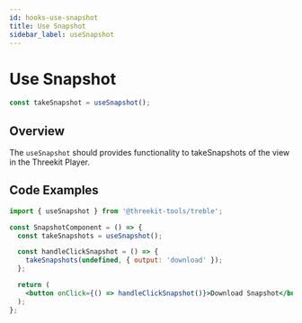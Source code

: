 ```yaml
---
id: hooks-use-snapshot
title: Use Snapshot
sidebar_label: useSnapshot
---
```


# Use Snapshot

```jsx
const takeSnapshot = useSnapshot();
```

## Overview

The `useSnapshot` should provides functionality to takeSnapshots of the view in the Threekit Player.

## Code Examples

```jsx
import { useSnapshot } from '@threekit-tools/treble';

const SnapshotComponent = () => {
  const takeSnapshots = useSnapshot();

  const handleClickSnapshot = () => {
    takeSnapshots(undefined, { output: 'download' });
  };

  return (
    <button onClick={() => handleClickSnapshot()}>Download Snapshot</button>
  );
};
```
